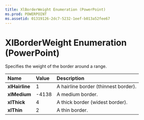 ```yaml
---
title: XlBorderWeight Enumeration (PowerPoint)
ms.prod: POWERPOINT
ms.assetid: 01319126-2dc7-5232-1eef-b013a52fee67
---
```



# XlBorderWeight Enumeration (PowerPoint)

Specifies the weight of the border around a range.



|**Name**|**Value**|**Description**|
|:-----|:-----|:-----|
|**xlHairline**|1|A hairline border (thinnest border).|
|**xlMedium**|-4138|A medium border.|
|**xlThick**|4|A thick border (widest border).|
|**xlThin**|2|A thin border.|


